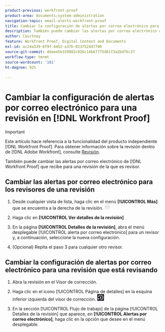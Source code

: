 ```yaml
---
product-previous: workfront-proof
product-area: documents;system-administration
navigation-topic: email-alerts-workfront-proof
title: Cambiar la configuración de alertas por correo electrónico para una revisión en [!DNL Workfront Proof]
description: También puede cambiar las alertas por correo electrónico de [!DNL Workfront Proof] que recibe para una revisión de la que es revisor.
author: Courtney
feature: Workfront Proof, Digital Content and Documents
exl-id: ac24a339-6f9f-4452-a37b-023752447700
source-git-commit: ddaee5b339982c826c14b67775d81f3a2bd7bc37
workflow-type: tm+mt
source-wordcount: '181'
ht-degree: 92%

---
```


# Cambiar la configuración de alertas por correo electrónico para una revisión en [!DNL Workfront Proof]

>[!IMPORTANT]
>
>Este artículo hace referencia a la funcionalidad del producto independiente [!DNL Workfront Proof]. Para obtener información sobre la revisión dentro de [!DNL Adobe Workfront], consulte [Revisión](../../../review-and-approve-work/proofing/proofing.md).

También puede cambiar las alertas por correo electrónico de [!DNL Workfront Proof] que recibe para una revisión de la que es revisor.

## Cambiar las alertas por correo electrónico para los revisores de una revisión

1. Desde cualquier vista de lista, haga clic en el menú **[!UICONTROL Más]** que se encuentra a la derecha de la revisión. ![Menú Más](assets/more-button-small.png)

1. Haga clic en **[!UICONTROL Ver detalles de la revisión]**
1. En la página **[!UICONTROL Detalles de la revisión]**, abra el menú desplegable [!UICONTROL alerta por correo electrónico] para un revisor y, a continuación, seleccione la nueva configuración.
1. (Opcional) Repita el paso 3 para cualquier otro revisor.

## Cambiar la configuración de alertas por correo electrónico para una revisión que está revisando

1. Abra la revisión en el Visor de corrección.
1. Haga clic en el icono [!UICONTROL Página de detalles] en la esquina inferior izquierda del visor de corrección. ![Details_page_btn.png](assets/details-page-btn.png)

1. En la sección [!UICONTROL Flujo de trabajo] de la página [!UICONTROL Detalles de la revisión] que aparece, en **[!UICONTROL Alertas por correo electrónico]**, haga clic en la opción que desee en el menú desplegable.
